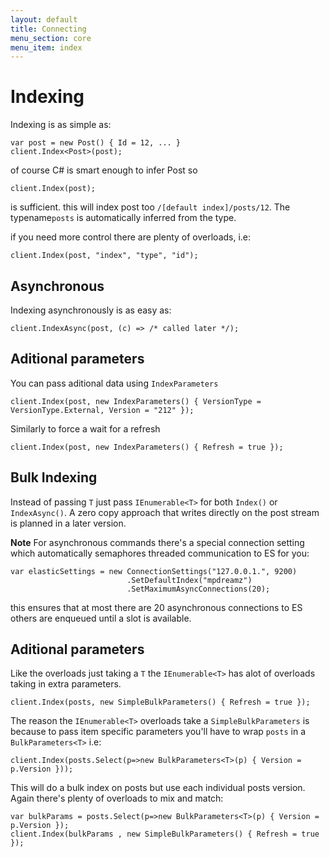 ```yaml
---
layout: default
title: Connecting
menu_section: core
menu_item: index
---
```



# Indexing

Indexing is as simple as:

	var post = new Post() { Id = 12, ... }
	client.Index<Post>(post);

of course C# is smart enough to infer Post so

	client.Index(post);

is sufficient. this will index post too `/[default index]/posts/12`. The typename`posts` is automatically inferred from the type.

if you need more control there are plenty of overloads, i.e:

	client.Index(post, "index", "type", "id");

## Asynchronous

Indexing asynchronously is as easy as:

	client.IndexAsync(post, (c) => /* called later */);


## Aditional parameters

You can pass aditional data using `IndexParameters`

	client.Index(post, new IndexParameters() { VersionType = VersionType.External, Version = "212" });

Similarly to force a wait for a refresh 

	client.Index(post, new IndexParameters() { Refresh = true });

## Bulk Indexing

Instead of passing `T` just pass `IEnumerable<T>` for both `Index()` or `IndexAsync()`. A zero copy approach that writes directly on the post stream is planned in a later version.

**Note**
For asynchronous commands there's a special connection setting which automatically semaphores threaded communication
to ES for you:

	var elasticSettings = new ConnectionSettings("127.0.0.1.", 9200)
							  .SetDefaultIndex("mpdreamz")
							  .SetMaximumAsyncConnections(20);

this ensures that at most there are 20 asynchronous connections to ES others are enqueued until a slot is 
available.

## Aditional parameters
Like the overloads just taking a `T` the `IEnumerable<T>` has alot of overloads taking in extra parameters. 

	client.Index(posts, new SimpleBulkParameters() { Refresh = true });

The reason the `IEnumerable<T>` overloads take a `SimpleBulkParameters` is because to pass item specific parameters you'll have to wrap `posts` in a `BulkParameters<T>` i.e:

	client.Index(posts.Select(p=>new BulkParameters<T>(p) { Version = p.Version }));

This will do a bulk index on posts but use each individual posts version. Again there's plenty of overloads to mix and match:

	var bulkParams = posts.Select(p=>new BulkParameters<T>(p) { Version = p.Version });
	client.Index(bulkParams , new SimpleBulkParameters() { Refresh = true });


 

